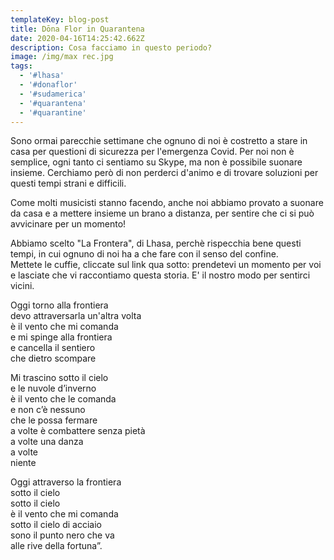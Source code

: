 ```yaml
---
templateKey: blog-post
title: Dōna Flor in Quarantena
date: 2020-04-16T14:25:42.662Z
description: Cosa facciamo in questo periodo?
image: /img/max rec.jpg
tags:
  - '#lhasa'
  - '#donaflor'
  - '#sudamerica'
  - '#quarantena'
  - '#quarantine'
---
```

Sono ormai parecchie settimane che ognuno di noi è costretto a stare in casa per questioni di sicurezza per l'emergenza Covid. Per noi non è semplice, ogni tanto ci sentiamo su Skype, ma non è possibile suonare insieme. Cerchiamo però di non perderci d'animo e di trovare soluzioni per questi tempi strani e difficili. 

Come molti musicisti stanno facendo, anche noi abbiamo provato a suonare da casa e a mettere insieme un brano a distanza, per sentire che ci si può avvicinare per un momento! 

Abbiamo scelto "La Frontera", di Lhasa, perchè rispecchia bene questi tempi, in cui ognuno di noi ha a che fare con il senso del confine.\
Mettete le cuffie, cliccate sul link qua sotto: prendetevi un momento per voi e lasciate che vi raccontiamo questa storia. E' il nostro modo per sentirci vicini.

Oggi torno alla frontiera\
devo attraversarla un'altra volta\
è il vento che mi comanda\
e mi spinge alla frontiera\
e cancella il sentiero\
che dietro scompare

Mi trascino sotto il cielo\
e le nuvole d’inverno\
è il vento che le comanda\
e non c’è nessuno\
che le possa fermare\
a volte è combattere senza pietà\
a volte una danza\
a volte\
niente

Oggi attraverso la frontiera\
sotto il cielo\
sotto il cielo\
è il vento che mi comanda\
sotto il cielo di acciaio\
sono il punto nero che va\
alle rive della fortuna”.
